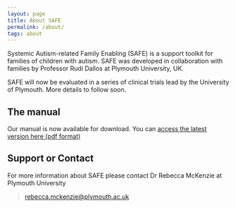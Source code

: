 ```yaml
---
layout: page
title: About SAFE
permalink: /about/
tags: about
---
```



Systemic Autism-related Family Enabling (SAFE) is a support toolkit for families of children with autism. SAFE was developed in collaboration with families by Professor Rudi Dallos at Plymouth University, UK.

SAFE will now be evaluated in a series of clinical trials lead by the University of Plymouth. More details to follow soon.


## The manual

Our manual is now available for download. You can [access the latest version here (pdf format)](https://github.com/safe-families/SAFE/raw/master/manual/SAFE_Manual.pdf)

## Support or Contact

For more information about SAFE please contact Dr Rebecca McKenzie at Plymouth University

> [rebecca.mckenzie@plymouth.ac.uk](mailto:rebecca.mckenzie@plymouth.ac.uk)
